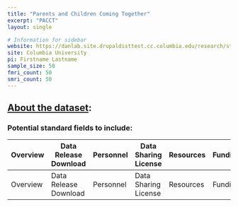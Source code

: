 ```yaml
---
title: "Parents and Children Coming Together"
excerpt: "PACCT"
layout: single

# Information for sidebar
website: https://danlab.site.drupaldisttest.cc.columbia.edu/research/studies
site: Columbia University
pi: Firstname Lastname
sample_size: 50
fmri_count: 50
smri_count: 50
---
```

## [About the dataset](https://danlab.site.drupaldisttest.cc.columbia.edu/research/studies):

### Potential standard fields to include:

| Overview | Data Release Download | Personnel |  Data Sharing License | Resources | Funding |
| ------------- | ---------- | ------- |------------- | ---------- | ------- |
| Overview | Data Release Download | Personnel |  Data Sharing License | Resources | Funding |
